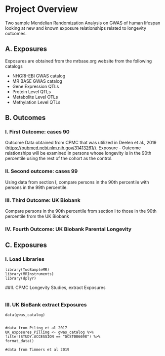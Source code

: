 # Project Overview
Two sample Mendelian Randomization Analysis on GWAS of human lifespan looking at new and known exposure relationships related to longevity outcomes.

## A. Exposures

Exposures are obtained from the mrbase.org website from the following catalogs
  - NHGRI-EBI GWAS catalog
  - MR BASE GWAS catalog
  - Gene Expression QTLs
  - Protein Level QTLs
  - Metabolite Level OTLs
  - Methylation Level QTLs

## B. Outcomes

### I. First Outcome: cases 90

Outcome Data obtained from CPMC that was utilized in Deelen et al., 2019 (https://pubmed.ncbi.nlm.nih.gov/31413261/). Exposure - Outcome relationships will be examined in persons whose longevity is in the 90th percentile using the rest of the cohort as the control.


### II. Second outcome: cases 99

Using data from section I, compare persons in the 90th percentile with persons in the 99th percentile. 

### III. Third Outcome: UK Biobank

Compare persons in the 90th percentile from section I to those in the 90th percentile from the UK Biobank

### IV. Fourth Outcome: UK Biobank Parental Longevity
## C. Exposures

### I. Load Libraries
```{r}
library(TwoSampleMR)
library(MRInstruments)
library(dplyr)
```
##II. CPMC Longevity Studies, extract Exposures

```{r}

```


### III. UK BioBank extract Exposures

```{r}
data(gwas_catalog)


#data from Piling et al 2017
UK_exposures_Pilling <- gwas_catalog %>%
filter(STUDY.ACCESSION == "GCST006698") %>%
format_data()

#data from Timmers et al 2019




```